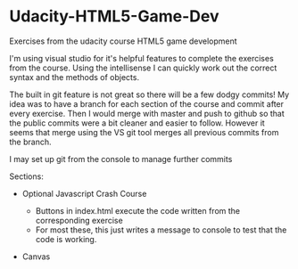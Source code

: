 # Udacity-HTML5-Game-Dev
Exercises from the udacity course HTML5 game development


I'm using visual studio for it's helpful features to complete the exercises from the course. 
Using the intellisense I can quickly work out the correct syntax and the methods of objects.

The built in git feature is not great so there will be a few dodgy commits! 
My idea was to have a branch for each section of the course and commit after every exercise. Then I would merge with 
master and push to github so that the public commits were a bit cleaner and easier to follow. However it seems that merge
using the VS git tool merges all previous commits from the branch.

I may set up git from the console to manage further commits

Sections:
- Optional Javascript Crash Course
    - Buttons in index.html execute the code written from the corresponding exercise
    - For most these, this just writes a message to console to test that the code is working.

- Canvas 
